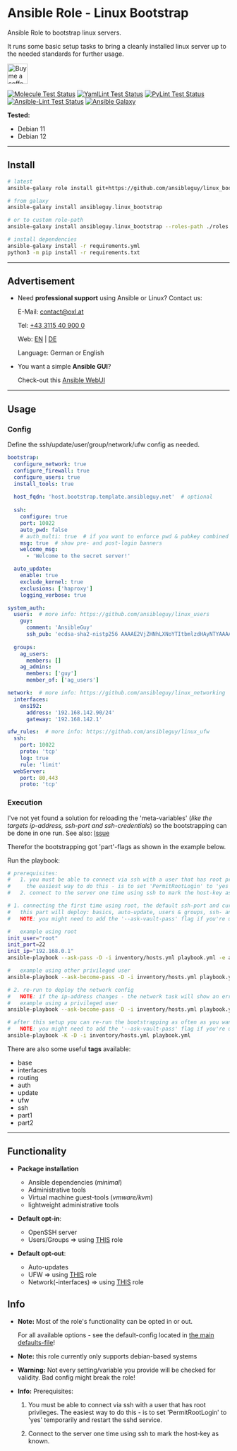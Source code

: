 # Ansible Role - Linux Bootstrap
Ansible Role to bootstrap linux servers.

It runs some basic setup tasks to bring a cleanly installed linux server up to the needed standards for further usage.

<a href='https://ko-fi.com/ansible0guy' target='_blank'><img height='35' style='border:0px;height:46px;' src='https://az743702.vo.msecnd.net/cdn/kofi3.png?v=0' border='0' alt='Buy me a coffee' />

[![Molecule Test Status](https://badges.ansibleguy.net/linux_bootstrap.molecule.svg)](https://github.com/ansibleguy/_meta_cicd/blob/latest/templates/usr/local/bin/cicd/molecule.sh.j2)
[![YamlLint Test Status](https://badges.ansibleguy.net/linux_bootstrap.yamllint.svg)](https://github.com/ansibleguy/_meta_cicd/blob/latest/templates/usr/local/bin/cicd/yamllint.sh.j2)
[![PyLint Test Status](https://badges.ansibleguy.net/linux_bootstrap.pylint.svg)](https://github.com/ansibleguy/_meta_cicd/blob/latest/templates/usr/local/bin/cicd/pylint.sh.j2)
[![Ansible-Lint Test Status](https://badges.ansibleguy.net/linux_bootstrap.ansiblelint.svg)](https://github.com/ansibleguy/_meta_cicd/blob/latest/templates/usr/local/bin/cicd/ansiblelint.sh.j2)
[![Ansible Galaxy](https://badges.ansibleguy.net/galaxy.badge.svg)](https://galaxy.ansible.com/ui/standalone/roles/ansibleguy/linux_bootstrap)

**Tested:**
* Debian 11
* Debian 12

----

## Install

```bash
# latest
ansible-galaxy role install git+https://github.com/ansibleguy/linux_bootstrap

# from galaxy
ansible-galaxy install ansibleguy.linux_bootstrap

# or to custom role-path
ansible-galaxy install ansibleguy.linux_bootstrap --roles-path ./roles

# install dependencies
ansible-galaxy install -r requirements.yml
python3 -m pip install -r requirements.txt
```

----

## Advertisement

* Need **professional support** using Ansible or Linux? Contact us:

  E-Mail: [contact@oxl.at](mailto:contact@oxl.at)

  Tel: [+43 3115 40 900 0](tel:+433115409000)

  Web: [EN](https://www.o-x-l.com) | [DE](https://www.oxl.at)

  Language: German or English

* You want a simple **Ansible GUI**?

  Check-out this [Ansible WebUI](https://github.com/ansibleguy/webui)

----

## Usage

### Config

Define the ssh/update/user/group/network/ufw config as needed.

```yaml
bootstrap:
  configure_network: true
  configure_firewall: true
  configure_users: true
  install_tools: true
  
  host_fqdn: 'host.bootstrap.template.ansibleguy.net'  # optional
  
  ssh:
    configure: true
    port: 10022
    auto_pwd: false
    # auth_multi: true  # if you want to enforce pwd & pubkey combined for ssh-authentication
    msg: true  # show pre- and post-login banners
    welcome_msg:
      - 'Welcome to the secret server!'

  auto_update:
    enable: true
    exclude_kernel: true
    exclusions: ['haproxy']
    logging_verbose: true

system_auth:
  users:  # more info: https://github.com/ansibleguy/linux_users
    guy:
      comment: 'AnsibleGuy'
      ssh_pub: 'ecdsa-sha2-nistp256 AAAAE2VjZHNhLXNoYTItbmlzdHAyNTYAAAAIbmlzdHAyNTYAAABBBKkIlii1iJM240yPSPS5WhrdQwGFa7BTJZ59ia40wgVWjjg1JlTtr9K2W66fNb2zNO7tLkaNzPddMEsov2bJAno= guy@ansibleguy.net'
  
  groups:
    ag_users:
      members: []
    ag_admins:
      members: ['guy']
      member_of: ['ag_users']

network:  # more info: https://github.com/ansibleguy/linux_networking
  interfaces:
    ens192:
      address: '192.168.142.90/24'
      gateway: '192.168.142.1'

ufw_rules:  # more info: https://github.com/ansibleguy/linux_ufw
  ssh:
    port: 10022
    proto: 'tcp'
    log: true
    rule: 'limit'
  webServer:
    port: 80,443
    proto: 'tcp'
```

### Execution

I've not yet found a solution for reloading the 'meta-variables' (_like the targets ip-address, ssh-port and ssh-credentials_) so the bootstrapping can be done in one run. See also: [Issue](https://github.com/ansibleguy/linux_bootstrap/issues/1)

Therefor the bootstrapping got 'part'-flags as shown in the example below. 

Run the playbook:
```bash
# prerequisites:
#   1. you must be able to connect via ssh with a user that has root privileges
#     the easiest way to do this - is to set 'PermitRootLogin' to 'yes' temporarily and restart the sshd service
#   2. connect to the server one time using ssh to mark the host-key as known

# 1. connecting the first time using root, the default ssh-port and currently active ip
#   this part will deploy: basics, auto-update, users & groups, ssh- and ufw-config
#   NOTE: you might need to add the '--ask-vault-pass' flag if you're using ansible-vault to secure your user-passwords

#   example using root
init_user="root"
init_port=22
init_ip="192.168.0.1"
ansible-playbook --ask-pass -D -i inventory/hosts.yml playbook.yml -e ansible_port="$init_port" -e ansible_user="$init_user" -e ansible_host="$init_ip" -e part=1

#   example using other privileged user
ansible-playbook --ask-become-pass -D -i inventory/hosts.yml playbook.yml -e ansible_port="$init_port" -e ansible_user="$init_user" -e ansible_host="$init_ip" -e part=1

# 2. re-run to deploy the network config
#   NOTE: if the ip-address changes - the network task will show an error
#   example using a privileged user
ansible-playbook --ask-become-pass -D -i inventory/hosts.yml playbook.yml -e ansible_host="$init_ip" --ask-vault-pass -e part=2

# after this setup you can re-run the bootstrapping as often as you want/need to update its config
#   NOTE: you might need to add the '--ask-vault-pass' flag if you're using ansible-vault to secure your user-passwords
ansible-playbook -K -D -i inventory/hosts.yml playbook.yml
```

There are also some useful **tags** available:
* base
* interfaces
* routing
* auth
* update
* ufw
* ssh
* part1
* part2

----

## Functionality

* **Package installation**
  * Ansible dependencies (_minimal_)
  * Administrative tools
  * Virtual machine guest-tools (_vmware/kvm_)
  * lightweight administrative tools


* **Default opt-in**:
  * OpenSSH server
  * Users/Groups => using [THIS](https://github.com/ansibleguy/linux_users) role


* **Default opt-out**:
  * Auto-updates
  * UFW => using [THIS](https://github.com/ansibleguy/linux_ufw) role
  * Network(-interfaces) => using [THIS](https://github.com/ansibleguy/linux_networking) role


## Info

* **Note:** Most of the role's functionality can be opted in or out.

  For all available options - see the default-config located in [the main defaults-file](https://github.com/ansibleguy/linux_bootstrap/blob/latest/defaults/main/1_main.yml)!



* **Note:** this role currently only supports debian-based systems


* **Warning:** Not every setting/variable you provide will be checked for validity. Bad config might break the role!


* **Info:** Prerequisites:

  1. You must be able to connect via ssh with a user that has root privileges.
  The easiest way to do this - is to set 'PermitRootLogin' to 'yes' temporarily and restart the sshd service.

  2. Connect to the server one time using ssh to mark the host-key as known.

